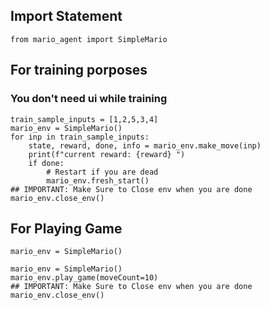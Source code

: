 ## Import Statement
```python3
from mario_agent import SimpleMario
```

## For training porposes 
### You don't need ui while training

```python3
train_sample_inputs = [1,2,5,3,4]
mario_env = SimpleMario()
for inp in train_sample_inputs:
    state, reward, done, info = mario_env.make_move(inp)
    print(f"current reward: {reward} ")
    if done:
        # Restart if you are dead
        mario_env.fresh_start()
## IMPORTANT: Make Sure to Close env when you are done
mario_env.close_env()
```


## For Playing Game

```python3
mario_env = SimpleMario()

mario_env = SimpleMario()
mario_env.play_game(moveCount=10)
## IMPORTANT: Make Sure to Close env when you are done
mario_env.close_env()
```
